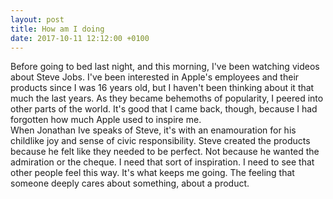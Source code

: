 ```yaml
---
layout: post
title: How am I doing
date: 2017-10-11 12:12:00 +0100
---
```

Before going to bed last night, and this morning, I've been watching videos
about Steve Jobs. I've been interested in Apple's employees and their products
since I was 16 years old, but I haven't been thinking about it that much the
last years. As they became behemoths of popularity, I peered into other parts
of the world. It's good that I came back, though, because I had forgotten how
much Apple used to inspire me.  
When Jonathan Ive speaks of Steve, it's with an enamouration for his childlike
joy and sense of civic responsibility. Steve created the products because he 
felt like they needed to be perfect. Not because he wanted the admiration or
the cheque. I need that sort of inspiration. I need to see that other people
feel this way. It's what keeps me going. The feeling that
someone deeply cares about something, about a product.
